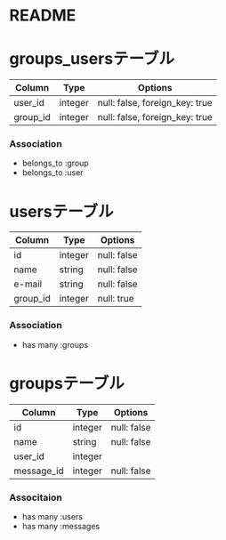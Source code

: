 # README

# groups_usersテーブル

|Column|Type|Options|
|------|----|-------|
|user_id|integer|null: false, foreign_key: true|
|group_id|integer|null: false, foreign_key: true|

### Association
- belongs_to :group
- belongs_to :user


# usersテーブル
|Column|Type|Options|
|------|----|-------|
|id |integer|null: false|
|name|string|null: false|
|e-mail|string|null: false|
|group_id|integer|null: true|

### Association
- has many :groups

# groupsテーブル
|Column|Type|Options|
|------|----|-------|
|id|integer|null: false|
|name|string|null: false|
|user_id|integer||null: false|
|message_id|integer|null: false|

### Associtaion
- has many :users
- has many :messages

